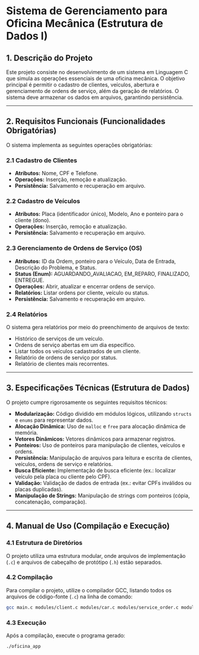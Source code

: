 # Sistema de Gerenciamento para Oficina Mecânica (Estrutura de Dados I)

## 1. Descrição do Projeto
Este projeto consiste no desenvolvimento de um sistema em Linguagem C que simula as operações essenciais de uma oficina mecânica. O objetivo principal é permitir o cadastro de clientes, veículos, abertura e gerenciamento de ordens de serviço, além da geração de relatórios. O sistema deve armazenar os dados em arquivos, garantindo persistência.

---

## 2. Requisitos Funcionais (Funcionalidades Obrigatórias)

O sistema implementa as seguintes operações obrigatórias:

### 2.1 Cadastro de Clientes
- **Atributos:** Nome, CPF e Telefone.  
- **Operações:** Inserção, remoção e atualização.  
- **Persistência:** Salvamento e recuperação em arquivo.

### 2.2 Cadastro de Veículos
- **Atributos:** Placa (identificador único), Modelo, Ano e ponteiro para o cliente (dono).  
- **Operações:** Inserção, remoção e atualização.  
- **Persistência:** Salvamento e recuperação em arquivo.

### 2.3 Gerenciamento de Ordens de Serviço (OS)
- **Atributos:** ID da Ordem, ponteiro para o Veículo, Data de Entrada, Descrição do Problema, e Status.  
- **Status (Enum):** AGUARDANDO_AVALIACAO, EM_REPARO, FINALIZADO, ENTREGUE.  
- **Operações:** Abrir, atualizar e encerrar ordens de serviço.  
- **Relatórios:** Listar ordens por cliente, veículo ou status.  
- **Persistência:** Salvamento e recuperação em arquivo.

### 2.4 Relatórios
O sistema gera relatórios por meio do preenchimento de arquivos de texto:
- Histórico de serviços de um veículo.  
- Ordens de serviço abertas em um dia específico.  
- Listar todos os veículos cadastrados de um cliente.  
- Relatório de ordens de serviço por status.  
- Relatório de clientes mais recorrentes.

---

## 3. Especificações Técnicas (Estrutura de Dados)

O projeto cumpre rigorosamente os seguintes requisitos técnicos:

- **Modularização:** Código dividido em módulos lógicos, utilizando `structs` e `enums` para representar dados.  
- **Alocação Dinâmica:** Uso de `malloc` e `free` para alocação dinâmica de memória.  
- **Vetores Dinâmicos:** Vetores dinâmicos para armazenar registros.  
- **Ponteiros:** Uso de ponteiros para manipulação de clientes, veículos e ordens.  
- **Persistência:** Manipulação de arquivos para leitura e escrita de clientes, veículos, ordens de serviço e relatórios.  
- **Busca Eficiente:** Implementação de busca eficiente (ex.: localizar veículo pela placa ou cliente pelo CPF).  
- **Validação:** Validação de dados de entrada (ex.: evitar CPFs inválidos ou placas duplicadas).  
- **Manipulação de Strings:** Manipulação de strings com ponteiros (cópia, concatenação, comparação).

---

## 4. Manual de Uso (Compilação e Execução)

### 4.1 Estrutura de Diretórios
O projeto utiliza uma estrutura modular, onde arquivos de implementação (`.c`) e arquivos de cabeçalho de protótipo (`.h`) estão separados.

### 4.2 Compilação
Para compilar o projeto, utilize o compilador GCC, listando todos os arquivos de código-fonte (`.c`) na linha de comando:

```bash
gcc main.c modules/client.c modules/car.c modules/service_order.c modules/reports.c -o oficina_app
```

### 4.3 Execução
Após a compilação, execute o programa gerado:

```bash
./oficina_app
```